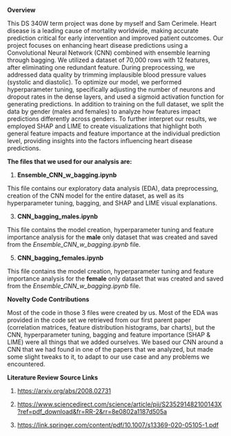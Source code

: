 **Overview**

This DS 340W term project was done by myself and Sam Cerimele. Heart disease is a leading cause of mortality worldwide, making accurate prediction critical for early intervention and improved patient outcomes. Our project focuses on enhancing heart disease predictions using a Convolutional Neural Network (CNN) combined with ensemble learning through bagging. We utilized a dataset of 70,000 rows with 12 features, after eliminating one redundant feature. During preprocessing, we addressed data quality by trimming implausible blood pressure values (systolic and diastolic). To optimize our model, we performed hyperparameter tuning, specifically adjusting the number of neurons and dropout rates in the dense layers, and used a sigmoid activation function for generating predictions. In addition to training on the full dataset, we split the data by gender (males and females) to analyze how features impact predictions differently across genders. To further interpret our results, we employed SHAP and LIME to create visualizations that highlight both general feature impacts and feature importance at the individual prediction level, providing insights into the factors influencing heart disease predictions.


**The files that we used for our analysis are:**

1) **Ensemble_CNN_w_bagging.ipynb**
   
This file contains our exploratory data analysis (EDA), data preprocessing, creation of the CNN model for the entire dataset, as well as its hyperparameter tuning, bagging, and SHAP and LIME visual explanations.

3) **CNN_bagging_males.ipynb**

This file contains the model creation, hyperparameter tuning and feature importance analysis for the **male** only dataset that was created and saved from the _Ensemble_CNN_w_bagging.ipynb_ file.

5) **CNN_bagging_females.ipynb**
   
This file contains the model creation, hyperparameter tuning and feature importance analysis for the **female** only dataset that was created and saved from the _Ensemble_CNN_w_bagging.ipynb_ file.



**Novelty Code Contributions**

Most of the code in those 3 files were created by us. Most of the EDA was provided in the code set we retrieved from our first parent paper (correlation matrices, feature distribution histograms, bar charts), but the CNN, hyperparameter tuning, bagging and feature importance (SHAP & LIME) were all things that we added ourselves. We based our CNN around a CNN that we had found in one of the papers that we analyzed, but made some slight tweaks to it, to adapt to our use case and any problems we encountered.



**Literature Review Source Links**

1) https://arxiv.org/abs/2008.02731
  
3) https://www.sciencedirect.com/science/article/pii/S235291482100143X?ref=pdf_download&fr=RR-2&rr=8e0802a1187d505a

4) https://link.springer.com/content/pdf/10.1007/s13369-020-05105-1.pdf

